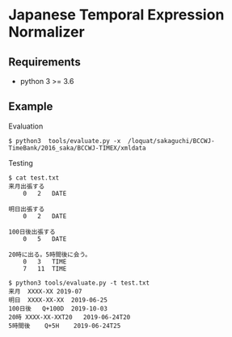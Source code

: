 # Japanese Temporal Expression Normalizer

## Requirements
 - python 3 >= 3.6 

## Example
Evaluation 
```
$ python3  tools/evaluate.py -x  /loquat/sakaguchi/BCCWJ-TimeBank/2016_saka/BCCWJ-TIMEX/xmldata  
```

Testing
```
$ cat test.txt
来月出張する
	0	2	DATE

明日出張する
	0	2	DATE

100日後出張する
	0	5	DATE

20時に出る。5時間後に会う。
	0	3	TIME
	7	11	TIME

$ python3 tools/evaluate.py -t test.txt 
来月	XXXX-XX	2019-07
明日	XXXX-XX-XX	2019-06-25
100日後	Q+100D	2019-10-03
20時	XXXX-XX-XXT20	2019-06-24T20
5時間後	Q+5H	2019-06-24T25
```
